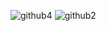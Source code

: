 
![github4](https://github.com/user-attachments/assets/3907add5-e17d-45e6-be09-1fc88f3dfc40)
![github2](https://github.com/user-attachments/assets/57c6d747-2cd1-46a4-961c-78f45f837584)
